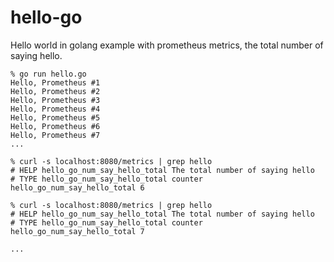 # hello-go
Hello world in golang example with prometheus metrics, the total number of saying hello.

```
% go run hello.go
Hello, Prometheus #1 
Hello, Prometheus #2 
Hello, Prometheus #3 
Hello, Prometheus #4 
Hello, Prometheus #5 
Hello, Prometheus #6 
Hello, Prometheus #7 
...
```

```
% curl -s localhost:8080/metrics | grep hello
# HELP hello_go_num_say_hello_total The total number of saying hello
# TYPE hello_go_num_say_hello_total counter
hello_go_num_say_hello_total 6

% curl -s localhost:8080/metrics | grep hello
# HELP hello_go_num_say_hello_total The total number of saying hello
# TYPE hello_go_num_say_hello_total counter
hello_go_num_say_hello_total 7

...
```